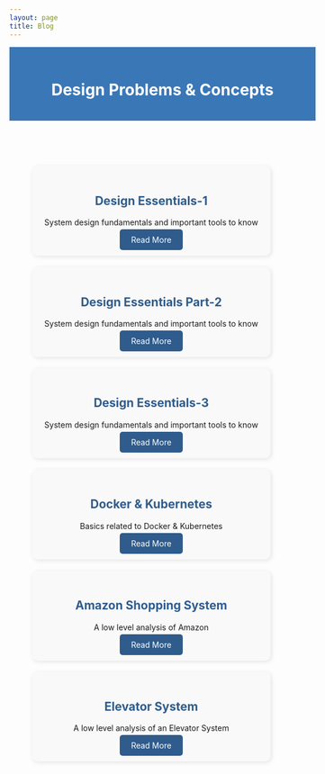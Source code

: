 ```yaml
---
layout: page
title: Blog
---
```


<div style="background-color: #3A77B7; color: white; padding: 20px; text-align: center; width: 100%; margin-bottom: 30px;">
  <h1> Design Problems & Concepts </h1>
</div>

<div style="display: grid; grid-template-columns: repeat(auto-fit, minmax(250px, 1fr)); gap: 20px; margin: 40px 20px;">

<div style="display: grid; grid-template-columns: repeat(auto-fit, minmax(250px, 1fr)); gap: 20px; margin: 40px 20px;">

  <!-- Card 0 -->
  <div style="background-color: #f9f9f9; border-radius: 10px; box-shadow: 2px 2px 8px rgba(0, 0, 0, 0.1); padding: 20px; text-align: center;">
    <h2 style="color: #2F5C8C;">Design Essentials-1</h2>
    <p>System design fundamentals and important tools to know</p>
    <a href="designconcepts" style="color: white; background-color: #2F5C8C; padding: 10px 20px; border-radius: 5px; text-decoration: none;">Read More</a>
  </div>

  <!-- Card 0 -->
  <div style="background-color: #f9f9f9; border-radius: 10px; box-shadow: 2px 2px 8px rgba(0, 0, 0, 0.1); padding: 20px; text-align: center;">
    <h2 style="color: #2F5C8C;">Design Essentials Part-2</h2>
    <p>System design fundamentals and important tools to know</p>
    <a href="designconcepts2" style="color: white; background-color: #2F5C8C; padding: 10px 20px; border-radius: 5px; text-decoration: none;">Read More</a>
  </div>

  <!-- Card 0 -->
  <div style="background-color: #f9f9f9; border-radius: 10px; box-shadow: 2px 2px 8px rgba(0, 0, 0, 0.1); padding: 20px; text-align: center;">
    <h2 style="color: #2F5C8C;">Design Essentials-3</h2>
    <p>System design fundamentals and important tools to know</p>
    <a href="designconcepts3" style="color: white; background-color: #2F5C8C; padding: 10px 20px; border-radius: 5px; text-decoration: none;">Read More</a>
  </div>

  <!-- Card 1 -->
  <div style="background-color: #f9f9f9; border-radius: 10px; box-shadow: 2px 2px 8px rgba(0, 0, 0, 0.1); padding: 20px; text-align: center;">
    <h2 style="color: #2F5C8C;">Docker & Kubernetes</h2>
    <p> Basics related to Docker & Kubernetes</p>
    <a href="containers" style="color: white; background-color: #2F5C8C; padding: 10px 20px; border-radius: 5px; text-decoration: none;">Read More</a>
  </div>
  
  <!-- Card 2 -->
  <div style="background-color: #f9f9f9; border-radius: 10px; box-shadow: 2px 2px 8px rgba(0, 0, 0, 0.1); padding: 20px; text-align: center;">
    <h2 style="color: #2F5C8C;">Amazon Shopping System</h2>
    <p> A low level analysis of Amazon </p>
    <a href="amazon" style="color: white; background-color: #2F5C8C; padding: 10px 20px; border-radius: 5px; text-decoration: none;">Read More</a>
  </div> 
  
  <!-- Card 3 -->
  <div style="background-color: #f9f9f9; border-radius: 10px; box-shadow: 2px 2px 8px rgba(0, 0, 0, 0.1); padding: 20px; text-align: center;">
    <h2 style="color: #2F5C8C;"> Elevator System </h2>
    <p> A low level analysis of an Elevator System  </p>
    <a href="elevatordesign" style="color: white; background-color: #2F5C8C; padding: 10px 20px; border-radius: 5px; text-decoration: none;">Read More</a>
  </div> 

 </div>
</div>

